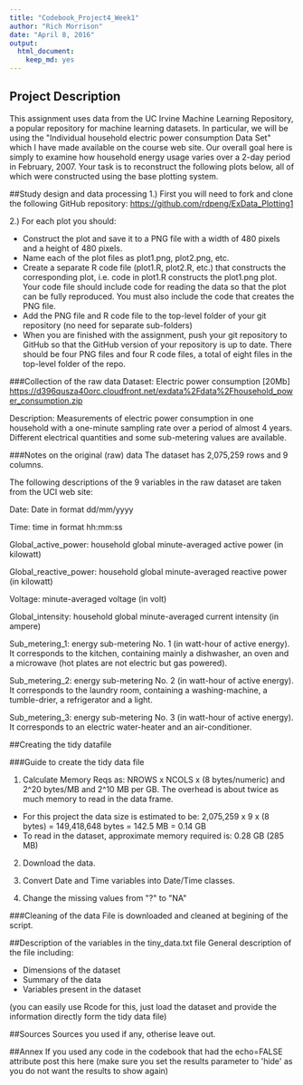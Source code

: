 ```yaml
---
title: "Codebook_Project4_Week1"
author: "Rich Morrison"
date: "April 8, 2016"
output:
  html_document:
    keep_md: yes
---
```



## Project Description
This assignment uses data from the UC Irvine Machine Learning Repository, a popular repository for machine learning datasets. In particular, we will be using the "Individual household electric power consumption Data Set" which I have made available on the course web site.  Our overall goal here is simply to examine how household energy usage varies over a 2-day period in February, 2007. Your task is to reconstruct the following plots below, all of which were constructed using the base plotting system.

##Study design and data processing
1.) First you will need to fork and clone the following GitHub repository: https://github.com/rdpeng/ExData_Plotting1

2.) For each plot you should:

- Construct the plot and save it to a PNG file with a width of 480 pixels and a height of 480 pixels.
- Name each of the plot files as plot1.png, plot2.png, etc.
- Create a separate R code file (plot1.R, plot2.R, etc.) that constructs the corresponding plot, i.e. code in plot1.R constructs the plot1.png plot. Your code file should include code for reading the data so that the plot can be fully reproduced. You must also include the code that creates the PNG file.
- Add the PNG file and R code file to the top-level folder of your git repository (no need for separate sub-folders)
- When you are finished with the assignment, push your git repository to GitHub so that the GitHub version of your repository is up to date. There should be four PNG files and four R code files, a total of eight files in the top-level folder of the repo.

###Collection of the raw data
Dataset: Electric power consumption [20Mb]
https://d396qusza40orc.cloudfront.net/exdata%2Fdata%2Fhousehold_power_consumption.zip

Description: Measurements of electric power consumption in one household with a one-minute sampling rate over a period of almost 4 years. Different electrical quantities and some sub-metering values are available.

###Notes on the original (raw) data 
The dataset has 2,075,259 rows and 9 columns.

The following descriptions of the 9 variables in the raw dataset are taken from the UCI web site:

Date: Date in format dd/mm/yyyy

Time: time in format hh:mm:ss

Global_active_power: household global minute-averaged active power (in kilowatt)

Global_reactive_power: household global minute-averaged reactive power (in kilowatt)

Voltage: minute-averaged voltage (in volt)

Global_intensity: household global minute-averaged current intensity (in ampere)

Sub_metering_1: energy sub-metering No. 1 (in watt-hour of active energy). It corresponds to the kitchen, containing mainly a dishwasher, an oven and a microwave (hot plates are not electric but gas powered).

Sub_metering_2: energy sub-metering No. 2 (in watt-hour of active energy). It corresponds to the laundry room, containing a washing-machine, a tumble-drier, a refrigerator and a light.

Sub_metering_3: energy sub-metering No. 3 (in watt-hour of active energy). It corresponds to an electric water-heater and an air-conditioner.


##Creating the tidy datafile

###Guide to create the tidy data file
1. Calculate Memory Reqs as:  NROWS x NCOLS x (8 bytes/numeric)  and 
2^20 bytes/MB and 2^10 MB per GB.  The overhead is about twice as much memory
to read in the data frame.
- For this project the data size is estimated to be:
2,075,259 x 9 x (8 bytes) = 149,418,648 bytes = 142.5 MB = 0.14 GB
- To read in the dataset, approximate memory required is:  0.28 GB (285 MB)

2. Download the data.

3. Convert Date and Time variables into Date/Time classes.

4. Change the missing values from "?" to "NA"

###Cleaning of the data
File is downloaded and cleaned at begining of the script.

##Description of the variables in the tiny_data.txt file
General description of the file including:
 - Dimensions of the dataset
 - Summary of the data
 - Variables present in the dataset

(you can easily use Rcode for this, just load the dataset and provide the information directly form the tidy data file)

##Sources
Sources you used if any, otherise leave out.

##Annex
If you used any code in the codebook that had the echo=FALSE attribute post this here (make sure you set the results parameter to 'hide' as you do not want the results to show again)